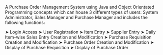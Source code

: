 A Purchase Order Management System using Java and Object Orientated Programming concepts which can house 3 different types of users: System Administrator, Sales Manager and Purchase Manager and includes the following functions: 

➤ Login Access
➤ User Registration
➤ Item Entry
➤ Supplier Entry
➤ Daily Item-wise Sales Entry Creation and Modification
➤ Purchase Requisition Creation and Modification
➤ Purchase Order Creation and Modification
➤ Display of Purchase Requisition
➤ Display of Purchase Order
